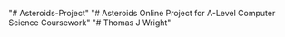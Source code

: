 "# Asteroids-Project" 
"# Asteroids Online Project for A-Level Computer Science Coursework"
"# Thomas J Wright"
